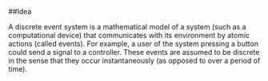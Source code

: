 ##Idea

A discrete event system is a mathematical model of a system (such as a computational device) that communicates with its environment by atomic actions (called events). For example, a user of the system pressing a button could send a signal to a controller. These events are assumed to be discrete in the sense that they occur instantaneously (as opposed to over a period of time).